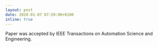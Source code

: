 ```yaml
---
layout: post
date: 2020-01-07 07:59:00+0100
inline: true
---
```


Paper was accepted by IEEE Transactions on Automation Science and Engineering.
